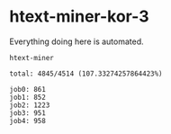 # htext-miner-kor-3

Everything doing here is automated.

```
htext-miner

total: 4845/4514 (107.33274257864423%)

job0: 861
job1: 852
job2: 1223
job3: 951
job4: 958
```